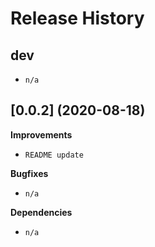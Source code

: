 Release History
===============

dev
---

-   ```n/a```

[0.0.2] (2020-08-18)
-------------------

**Improvements**

- ```README update```

**Bugfixes**

- ```n/a```

**Dependencies**

- ```n/a``` 
